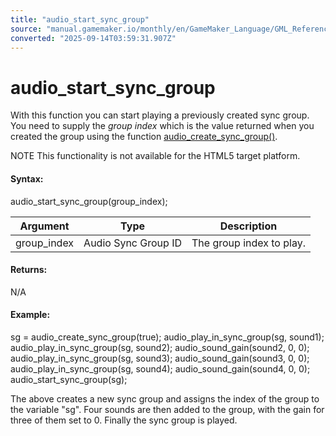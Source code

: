 ```yaml
---
title: "audio_start_sync_group"
source: "manual.gamemaker.io/monthly/en/GameMaker_Language/GML_Reference/Asset_Management/Audio/Audio_Synchronisation/audio_start_sync_group.htm"
converted: "2025-09-14T03:59:31.907Z"
---
```


# audio\_start\_sync\_group

With this function you can start playing a previously created sync group. You need to supply the _group index_ which is the value returned when you created the group using the function [audio\_create\_sync\_group()](audio_create_sync_group.md).

NOTE This functionality is not available for the HTML5 target platform.

#### Syntax:

audio\_start\_sync\_group(group\_index);

| Argument | Type | Description |
| --- | --- | --- |
| group_index | Audio Sync Group ID | The group index to play. |

#### Returns:

N/A

#### Example:

sg = audio\_create\_sync\_group(true);
audio\_play\_in\_sync\_group(sg, sound1);
audio\_play\_in\_sync\_group(sg, sound2);
audio\_sound\_gain(sound2, 0, 0);
audio\_play\_in\_sync\_group(sg, sound3);
audio\_sound\_gain(sound3, 0, 0);
audio\_play\_in\_sync\_group(sg, sound4);
audio\_sound\_gain(sound4, 0, 0);
audio\_start\_sync\_group(sg);

The above creates a new sync group and assigns the index of the group to the variable "sg". Four sounds are then added to the group, with the gain for three of them set to 0. Finally the sync group is played.